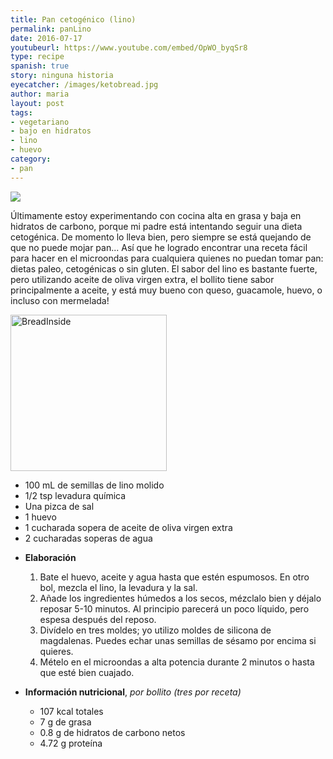 ```yaml
---
title: Pan cetogénico (lino)
permalink: panLino
date: 2016-07-17
youtubeurl: https://www.youtube.com/embed/OpWO_byqSr8
type: recipe
spanish: true
story: ninguna historia
eyecatcher: /images/ketobread.jpg
author: maria
layout: post
tags:
- vegetariano
- bajo en hidratos
- lino
- huevo
category: 
- pan
---
```

<img src="https://farm1.staticflickr.com/262/31698452985_05863d1d99_o_d.jpg" />

Últimamente estoy experimentando con cocina alta en grasa y baja en hidratos de carbono, porque mi padre está intentando seguir una dieta cetogénica. De momento lo lleva bien, pero siempre se está quejando de que no puede mojar pan... Así que he logrado encontrar una receta fácil para hacer en el microondas para cualquiera quienes no puedan tomar pan: dietas paleo, cetogénicas o sin gluten. El sabor del lino es bastante fuerte, pero utilizando aceite de oliva virgen extra, el bollito tiene sabor principalmente a aceite, y está muy bueno con queso, guacamole, huevo, o incluso con mermelada!

<img src="https://farm1.staticflickr.com/288/31661818156_c5095f4e93_o_d.jpg" alt="BreadInside" style="width: 250px;"/>

<ul>
  <li>100 mL de semillas de lino molido</li>
  <li>1/2 tsp levadura química</li>
  <li>Una pizca de sal</li>
  <li>1 huevo</li>
  <li>1 cucharada sopera de aceite de oliva virgen extra</li>
  <li>2 cucharadas soperas de agua</li>
</ul>

* **Elaboración**
  1. Bate el huevo, aceite y agua hasta que estén espumosos. En otro bol, mezcla el lino, la levadura y la sal. 
  2. Añade los ingredientes húmedos a los secos, mézclalo bien y déjalo reposar 5-10 minutos. Al principio parecerá un poco líquido, pero espesa después del reposo. 
  3. Divídelo en tres moldes; yo utilizo moldes de silicona de magdalenas. Puedes echar unas semillas de sésamo por encima si quieres. 
  4. Mételo en el microondas a alta potencia durante 2 minutos o hasta que esté bien cuajado. 

* **Información nutricional**, _por bollito (tres por receta)_
  - 107 kcal totales
  - 7 g de grasa
  - 0.8 g de hidratos de carbono netos
  - 4.72 g proteína
